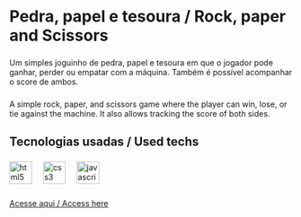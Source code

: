 <h1 align="left">Pedra, papel e tesoura / Rock, paper and Scissors</h1>

###

<p align="left">Um simples joguinho de pedra, papel e tesoura em que o jogador pode ganhar, perder ou empatar com a máquina. Também é possível acompanhar o score de ambos.</p>

###

<p align="left">A simple rock, paper, and scissors game where the player can win, lose, or tie against the machine. It also allows tracking the score of both sides.</p>

###

<h2 align="left">Tecnologias usadas / Used techs</h2>

###

<div align="left">
  <img src="https://cdn.jsdelivr.net/gh/devicons/devicon/icons/html5/html5-original.svg" height="40" alt="html5 logo"  />
  <img width="12" />
  <img src="https://cdn.jsdelivr.net/gh/devicons/devicon/icons/css3/css3-original.svg" height="40" alt="css3 logo"  />
  <img width="12" />
  <img src="https://cdn.jsdelivr.net/gh/devicons/devicon/icons/javascript/javascript-original.svg" height="40" alt="javascript logo"  />
</div>

###

<p align="left"><a href="https://luizcarvalhosilva.github.io/rock-paper-scissor/">Acesse aqui / Access here</a></p>

###
